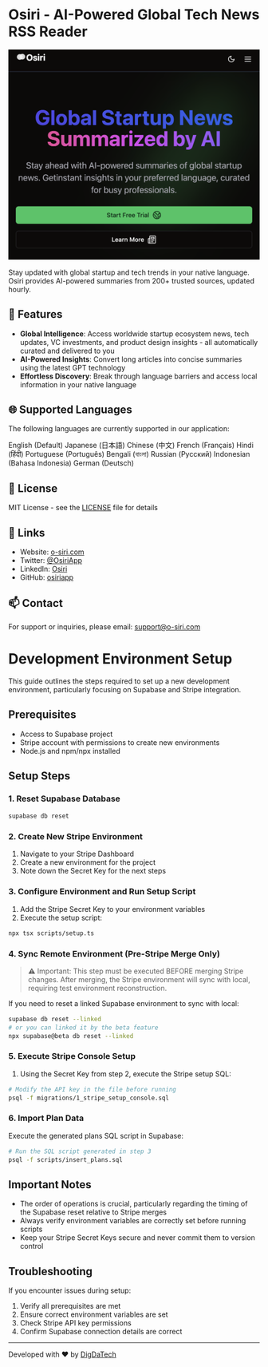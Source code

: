 # Osiri - AI-Powered Global Tech News RSS Reader

![Osiri Logo](public/assets/og-image.jpg)

Stay updated with global startup and tech trends in your native language. Osiri provides AI-powered summaries from 200+ trusted sources, updated hourly.

## 🌟 Features

- **Global Intelligence**: Access worldwide startup ecosystem news, tech updates, VC investments, and product design insights - all automatically curated and delivered to you
- **AI-Powered Insights**: Convert long articles into concise summaries using the latest GPT technology
- **Effortless Discovery**: Break through language barriers and access local information in your native language

## 🌐 Supported Languages

The following languages are currently supported in our application:

English (Default)
Japanese (日本語)
Chinese (中文)
French (Français)
Hindi (हिंदी)
Portuguese (Português)
Bengali (বাংলা)
Russian (Русский)
Indonesian (Bahasa Indonesia)
German (Deutsch)

## 📄 License

MIT License - see the [LICENSE](LICENSE) file for details

## 🔗 Links

- Website: [o-siri.com](https://o-siri.com)
- Twitter: [@OsiriApp](https://twitter.com/OsiriApp)
- LinkedIn: [Osiri](https://www.linkedin.com/company/osiri)
- GitHub: [osiriapp](https://github.com/osiriapp)

## 📫 Contact

For support or inquiries, please email: support@o-siri.com

# Development Environment Setup

This guide outlines the steps required to set up a new development environment, particularly focusing on Supabase and Stripe integration.

## Prerequisites

- Access to Supabase project
- Stripe account with permissions to create new environments
- Node.js and npm/npx installed

## Setup Steps

### 1. Reset Supabase Database

```bash
supabase db reset
```

### 2. Create New Stripe Environment

1. Navigate to your Stripe Dashboard
2. Create a new environment for the project
3. Note down the Secret Key for the next steps

### 3. Configure Environment and Run Setup Script

1. Add the Stripe Secret Key to your environment variables
2. Execute the setup script:

```bash
npx tsx scripts/setup.ts
```

### 4. Sync Remote Environment (Pre-Stripe Merge Only)

> ⚠️ Important: This step must be executed BEFORE merging Stripe changes. After merging, the Stripe environment will sync with local, requiring test environment reconstruction.

If you need to reset a linked Supabase environment to sync with local:

```bash
supabase db reset --linked
# or you can linked it by the beta feature
npx supabase@beta db reset --linked
```

### 5. Execute Stripe Console Setup

1. Using the Secret Key from step 2, execute the Stripe setup SQL:

```bash
# Modify the API key in the file before running
psql -f migrations/1_stripe_setup_console.sql
```

### 6. Import Plan Data

Execute the generated plans SQL script in Supabase:

```bash
# Run the SQL script generated in step 3
psql -f scripts/insert_plans.sql
```

## Important Notes

- The order of operations is crucial, particularly regarding the timing of the Supabase reset relative to Stripe merges
- Always verify environment variables are correctly set before running scripts
- Keep your Stripe Secret Keys secure and never commit them to version control

## Troubleshooting

If you encounter issues during setup:

1. Verify all prerequisites are met
2. Ensure correct environment variables are set
3. Check Stripe API key permissions
4. Confirm Supabase connection details are correct

---

Developed with ❤️ by [DigDaTech](https://o-siri.com)
